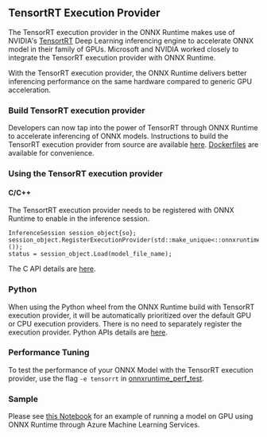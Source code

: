 ## TensortRT Execution Provider

The TensorRT execution provider in the ONNX Runtime makes use of NVIDIA's [TensortRT](https://developer.nvidia.com/tensorrt) Deep Learning inferencing engine to accelerate ONNX model in their family of GPUs. Microsoft and NVIDIA worked closely to integrate the TensorRT execution provider with ONNX Runtime.

With the TensorRT execution provider, the ONNX Runtime delivers better inferencing performance on the same hardware compared to generic GPU acceleration. 

### Build TensorRT execution provider
Developers can now tap into the power of TensorRT through ONNX Runtime to accelerate inferencing of ONNX models. Instructions to build the TensorRT execution provider from source are available [here](https://github.com/Microsoft/onnxruntime/blob/master/BUILD.md#build). [Dockerfiles](https://github.com/microsoft/onnxruntime/tree/master/dockerfiles#tensorrt-version-preview) are available for convenience.

### Using the TensorRT execution provider
#### C/C++
The TensortRT execution provider needs to be registered with ONNX Runtime to enable in the inference session. 
```
InferenceSession session_object{so};
session_object.RegisterExecutionProvider(std::make_unique<::onnxruntime::TensorrtExecutionProvider>());
status = session_object.Load(model_file_name);
```
The C API details are [here](https://github.com/Microsoft/onnxruntime/blob/master/docs/C_API.md#c-api).

### Python
When using the Python wheel from the ONNX Runtime build with TensorRT execution provider, it will be automatically prioritized over the default GPU or CPU execution providers. There is no need to separately register the execution provider. Python APIs details are [here](https://microsoft.github.io/onnxruntime/api_summary.html).

### Performance Tuning
To test the performance of your ONNX Model with the TensorRT execution provider, use the flag `-e tensorrt` in [onnxruntime_perf_test](https://github.com/Microsoft/onnxruntime/tree/master/onnxruntime/test/perftest#onnxruntime-performance-test).

### Sample
Please see [this Notebook](https://github.com/microsoft/onnxruntime/blob/master/docs/python/notebooks/onnx-inference-byoc-gpu-cpu-aks.ipynb) for an example of running a model on GPU using ONNX Runtime through Azure Machine Learning Services.
